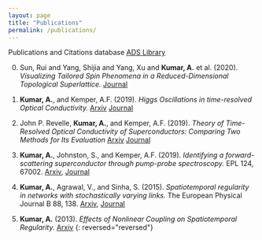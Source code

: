 ```yaml
---
layout: page
title: "Publications"
permalink: /publications/
---
```


Publications and Citations database [ADS Library](https://ui.adsabs.harvard.edu/public-libraries/GenfDFZvTECuoIrnChPeHw) 

0. Sun, Rui and Yang, Shijia and Yang, Xu and **Kumar, A.**  et al. (2020).
*Visualizing Tailored Spin Phenomena in a Reduced-Dimensional Topological Superlattice.*
[Journal](https://onlinelibrary.wiley.com/doi/10.1002/adma.202005315)

0. **Kumar, A.**, and Kemper, A.F. (2019).
*Higgs Oscillations in time-resolved Optical Conductivity.*
[Arxiv](http://arxiv.org/abs/1902.09549)
[Journal](https://link.aps.org/doi/10.1103/PhysRevB.100.174515)

0. John P. Revelle, **Kumar, A.**, and Kemper, A.F. (2019).
*Theory of Time-Resolved Optical Conductivity of Superconductors: Comparing Two Methods for Its Evaluation*
[Arxiv](https://arxiv.org/abs/1909.04669)
[Journal](https://www.mdpi.com/2410-3896/4/3/79)

0. **Kumar, A.**, Johnston, S., and Kemper, A.F. (2019).
*Identifying a forward-scattering superconductor through pump-probe spectroscopy.*
EPL 124, 67002.
[Arxiv](https://arxiv.org/abs/1712.10019),
[Journal](https://doi.org/10.1209%2F0295-5075%2F124%2F67002)

0. **Kumar, A.**, Agrawal, V., and Sinha, S. (2015).
*Spatiotemporal regularity in networks with stochastically varying links.*
The European Physical Journal B 88, 138.
[Arxiv](https://arxiv.org/abs/1404.3196),
[Journal](http://dx.doi.org/10.1140/epjb/e2015-50338-9)

0. **Kumar, A.** (2013).
*Effects of Nonlinear Coupling on Spatiotemporal Regularity.* 
[Arxiv](http://arxiv.org/abs/1309.4555)
{: reversed="reversed"}



